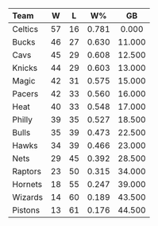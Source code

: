 | Team                             |  W  |  L  |  W%   |   GB   |
|:---------------------------------|:---:|:---:|:-----:|:------:|
| [](/r/bostonceltics) Celtics     | 57  | 16  | 0.781 | 0.000  |
| [](/r/mkebucks) Bucks            | 46  | 27  | 0.630 | 11.000 |
| [](/r/clevelandcavs) Cavs        | 45  | 29  | 0.608 | 12.500 |
| [](/r/nyknicks) Knicks           | 44  | 29  | 0.603 | 13.000 |
| [](/r/orlandomagic) Magic        | 42  | 31  | 0.575 | 15.000 |
| [](/r/pacers) Pacers             | 42  | 33  | 0.560 | 16.000 |
| [](/r/heat) Heat                 | 40  | 33  | 0.548 | 17.000 |
| [](/r/sixers) Philly             | 39  | 35  | 0.527 | 18.500 |
| [](/r/chicagobulls) Bulls        | 35  | 39  | 0.473 | 22.500 |
| [](/r/atlantahawks) Hawks        | 34  | 39  | 0.466 | 23.000 |
| [](/r/gonets) Nets               | 29  | 45  | 0.392 | 28.500 |
| [](/r/torontoraptors) Raptors    | 23  | 50  | 0.315 | 34.000 |
| [](/r/charlottehornets) Hornets  | 18  | 55  | 0.247 | 39.000 |
| [](/r/washingtonwizards) Wizards | 14  | 60  | 0.189 | 43.500 |
| [](/r/detroitpistons) Pistons    | 13  | 61  | 0.176 | 44.500 |